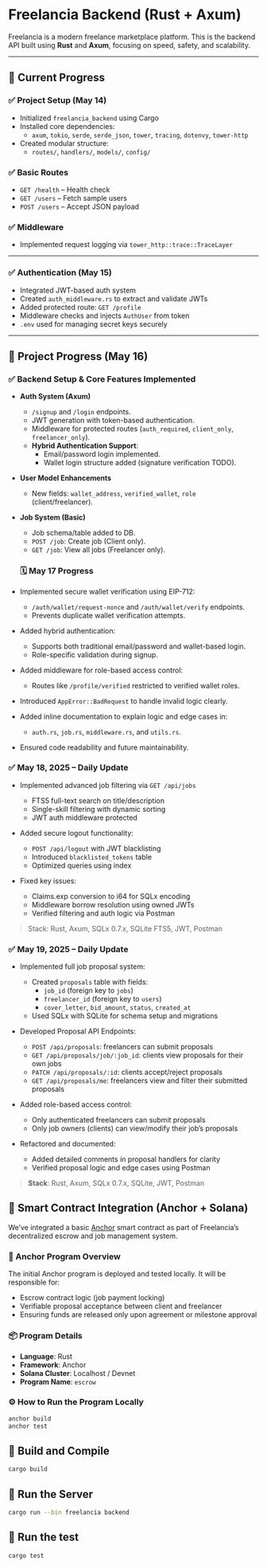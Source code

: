 
# Freelancia Backend (Rust + Axum)

Freelancia is a modern freelance marketplace platform. This is the backend API built using **Rust** and **Axum**, focusing on speed, safety, and scalability.

---

## 🚧 Current Progress

### ✅ Project Setup (May 14)
- Initialized `freelancia_backend` using Cargo
- Installed core dependencies:
  - `axum`, `tokio`, `serde`, `serde_json`, `tower`, `tracing`, `dotenvy`, `tower-http`
- Created modular structure:
  - `routes/`, `handlers/`, `models/`, `config/`

### ✅ Basic Routes
- `GET /health` – Health check
- `GET /users` – Fetch sample users
- `POST /users` – Accept JSON payload

### ✅ Middleware
- Implemented request logging via `tower_http::trace::TraceLayer`

---

### ✅ Authentication (May 15)
- Integrated JWT-based auth system
- Created `auth_middleware.rs` to extract and validate JWTs
- Added protected route: `GET /profile`
- Middleware checks and injects `AuthUser` from token
- `.env` used for managing secret keys securely

---
## 🚀 Project Progress (May 16)

### ✅ Backend Setup & Core Features Implemented

- **Auth System (Axum)**
  - `/signup` and `/login` endpoints.
  - JWT generation with token-based authentication.
  - Middleware for protected routes (`auth_required`, `client_only`, `freelancer_only`).
  - **Hybrid Authentication Support**:
    - Email/password login implemented.
    - Wallet login structure added (signature verification TODO).
- **User Model Enhancements**
  - New fields: `wallet_address`, `verified_wallet`, `role` (client/freelancer).

- **Job System (Basic)**
  - Job schema/table added to DB.
  - `POST /job`: Create job (Client only).
  - `GET /job`: View all jobs (Freelancer only).

  ### 🗓️ May 17 Progress

- Implemented secure wallet verification using EIP-712:
  - `/auth/wallet/request-nonce` and `/auth/wallet/verify` endpoints.
  - Prevents duplicate wallet verification attempts.

- Added hybrid authentication:
  - Supports both traditional email/password and wallet-based login.
  - Role-specific validation during signup.

- Added middleware for role-based access control:
  - Routes like `/profile/verified` restricted to verified wallet roles.

- Introduced `AppError::BadRequest` to handle invalid logic clearly.

- Added inline documentation to explain logic and edge cases in:
  - `auth.rs`, `job.rs`, `middleware.rs`, and `utils.rs`.

- Ensured code readability and future maintainability.

### ✅ May 18, 2025 – Daily Update

- Implemented advanced job filtering via `GET /api/jobs`
  - FTS5 full-text search on title/description
  - Single-skill filtering with dynamic sorting
  - JWT auth middleware protected

- Added secure logout functionality:
  - `POST /api/logout` with JWT blacklisting
  - Introduced `blacklisted_tokens` table
  - Optimized queries using index

- Fixed key issues:
  - Claims.exp conversion to i64 for SQLx encoding
  - Middleware borrow resolution using owned JWTs
  - Verified filtering and auth logic via Postman

> Stack: Rust, Axum, SQLx 0.7.x, SQLite FTS5, JWT, Postman

### ✅ May 19, 2025 – Daily Update

- Implemented full job proposal system:
  - Created `proposals` table with fields:
    - `job_id` (foreign key to `jobs`)
    - `freelancer_id` (foreign key to `users`)
    - `cover_letter`, `bid_amount`, `status`, `created_at`
  - Used SQLx with SQLite for schema setup and migrations

- Developed Proposal API Endpoints:
  - `POST /api/proposals`: freelancers can submit proposals
  - `GET /api/proposals/job/:job_id`: clients view proposals for their own jobs
  - `PATCH /api/proposals/:id`: clients accept/reject proposals
  - `GET /api/proposals/me`: freelancers view and filter their submitted proposals

- Added role-based access control:
  - Only authenticated freelancers can submit proposals
  - Only job owners (clients) can view/modify their job’s proposals

- Refactored and documented:
  - Added detailed comments in proposal handlers for clarity
  - Verified proposal logic and edge cases using Postman

> **Stack**: Rust, Axum, SQLx 0.7.x, SQLite, JWT, Postman

## 🔗 Smart Contract Integration (Anchor + Solana)

We’ve integrated a basic [Anchor](https://book.anchor-lang.com/) smart contract as part of Freelancia’s decentralized escrow and job management system.

### 🧱 Anchor Program Overview

The initial Anchor program is deployed and tested locally. It will be responsible for:

- Escrow contract logic (job payment locking)
- Verifiable proposal acceptance between client and freelancer
- Ensuring funds are released only upon agreement or milestone approval

### 📦 Program Details

- **Language**: Rust
- **Framework**: Anchor
- **Solana Cluster**: Localhost / Devnet
- **Program Name**: `escrow`

### ⚙️ How to Run the Program Locally

```bash
anchor build
anchor test
```

## 🔧 Build and Compile
```bash
cargo build
```

## 🔧 Run the Server

```bash
cargo run --bin freelancia backend
```

## 🔧 Run the test

```bash
cargo test
```

